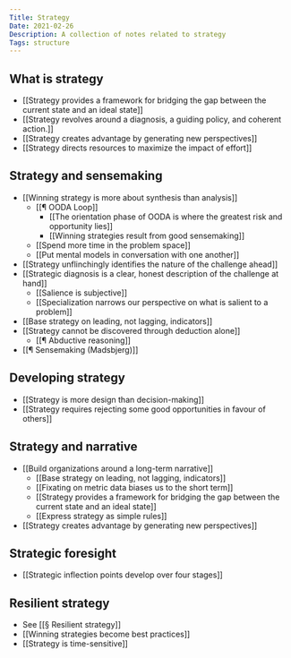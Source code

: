 ```yaml
---
Title: Strategy
Date: 2021-02-26
Description: A collection of notes related to strategy
Tags: structure
---
```


## What is strategy
- [[Strategy provides a framework for bridging the gap between the current state and an ideal state]]
- [[Strategy revolves around a diagnosis, a guiding policy, and coherent action.]]
- [[Strategy creates advantage by generating new perspectives]]
- [[Strategy directs resources to maximize the impact of effort]]


## Strategy and sensemaking
- [[Winning strategy is more about synthesis than analysis]]
	- [[¶ OODA Loop]]
		- [[The orientation phase of OODA is where the greatest risk and opportunity lies]]
		- [[Winning strategies result from good sensemaking]]
	- [[Spend more time in the problem space]]
	- [[Put mental models in conversation with one another]]
- [[Strategy unflinchingly identifies the nature of the challenge ahead]]
- [[Strategic diagnosis is a clear, honest description of the challenge at hand]]
	- [[Salience is subjective]]
	- [[Specialization narrows our perspective on what is salient to a problem]]
- [[Base strategy on leading, not lagging, indicators]]
- [[Strategy cannot be discovered through deduction alone]]
	- [[¶ Abductive reasoning]]
- [[¶ Sensemaking (Madsbjerg)]]

## Developing strategy
- [[Strategy is more design than decision-making]]
- [[Strategy requires rejecting some good opportunities in favour of others]]

## Strategy and narrative
- [[Build organizations around a long-term narrative]]
	- [[Base strategy on leading, not lagging, indicators]]
	- [[Fixating on metric data biases us to the short term]]
	- [[Strategy provides a framework for bridging the gap between the current state and an ideal state]]
	- [[Express strategy as simple rules]]
- [[Strategy creates advantage by generating new perspectives]]

## Strategic foresight
- [[Strategic inflection points develop over four stages]]


## Resilient strategy
- See [[§ Resilient strategy]]
- [[Winning strategies become best practices]]
- [[Strategy is time-sensitive]]